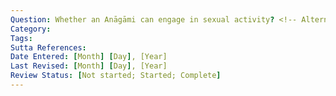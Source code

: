 ```yaml
---
Question: Whether an Anāgāmi can engage in sexual activity? <!-- Alternatively: Whether brahmacariya is necessary to attain Anāgāmi? -->
Category:
Tags:
Sutta References:
Date Entered: [Month] [Day], [Year]
Last Revised: [Month] [Day], [Year]
Review Status: [Not started; Started; Complete]
---
```


<!-- Notes -->

<!-- Practical concern: if we adopt the affirmative, it may reinforce people's sexual tendencies, which is detrimental to their practice. -->